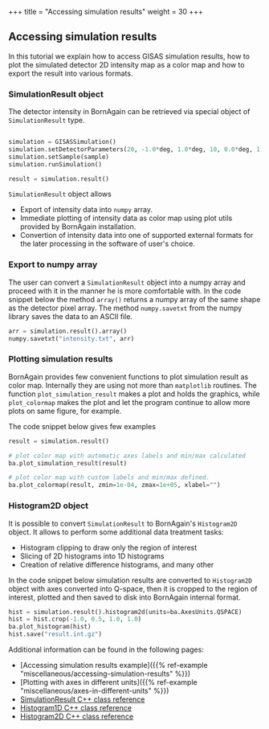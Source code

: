 +++
title = "Accessing simulation results"
weight = 30
+++

## Accessing simulation results

In this tutorial we explain how to access GISAS simulation results,
how to plot the simulated detector 2D intensity map as a color map and
how to export the result into various formats.

### SimulationResult object

The detector intensity in BornAgain can be retrieved via special object of `SimulationResult` type.

```python

simulation = GISASSimulation()
simulation.setDetectorParameters(20, -1.0*deg, 1.0*deg, 10, 0.0*deg, 1.0*deg)
simulation.setSample(sample)
simulation.runSimulation()

result = simulation.result()
```

`SimulationResult` object allows

* Export of intensity data into `numpy` array.
* Immediate plotting of intensity data as color map using plot utils provided by BornAgain installation.
* Convertion of intensity data into one of supported external formats for the later processing in the software of user's choice.

### Export to numpy array

The user can convert a `SimulationResult` object into a numpy array and proceed
with it in the manner he is more comfortable with.
In the code snippet below the method `array()` returns a numpy array of the same shape as the detector pixel array.
The method `numpy.savetxt` from the numpy library saves the data to an ASCII file.

```python
arr = simulation.result().array()
numpy.savetxt("intensity.txt", arr)
```

### Plotting simulation results

BornAgain provides few convenient functions to plot simulation result as color map. Internally they are using not more than `matplotlib` routines.
The function `plot_simulation_result` makes a plot and holds the graphics, while `plot_colormap` makes the plot 
and let the program continue to allow more plots on same figure, for example.

The code snippet below gives few examples

```python
result = simulation.result()

# plot color map with automatic axes labels and min/max calculated
ba.plot_simulation_result(result)

# plot color map with custom labels and min/max defined.
ba.plot_colormap(result, zmin=1e-04, zmax=1e+05, xlabel="")
```

### Histogram2D object

It is possible to convert `SimulationResult` to BornAgain's `Histogram2D` object. It allows to perform
some additional data treatment tasks:

* Histogram clipping to draw only the region of interest
* Slicing of 2D histograms into 1D histograms
* Creation of relative difference histograms, and many other

In the code snippet below simulation results are converted to `Histogram2D` object with axes converted into Q-space,
then it is cropped to the region of interest, plotted and then saved to disk into BornAgain internal format.

```python
hist = simulation.result().histogram2d(units=ba.AxesUnits.QSPACE)
hist = hist.crop(-1.0, 0.5, 1.0, 1.0)
ba.plot_histogram(hist)
hist.save("result.int.gz")

```

Additional information can be found in the following pages:

* [Accessing simulation results example]({{% ref-example "miscellaneous/accessing-simulation-results" %}})
* [Plotting with axes in different units]({{% ref-example "miscellaneous/axes-in-different-units" %}})
* [SimulationResult C++ class reference](http://apps.jcns.fz-juelich.de/doxy/BornAgain/classSimulationResult.html)
* [Histogram1D C++ class reference](http://apps.jcns.fz-juelich.de/doxy/BornAgain/classHistogram1D.html)
* [Histogram2D C++ class reference](http://apps.jcns.fz-juelich.de/doxy/BornAgain/classHistogram2D.html)
